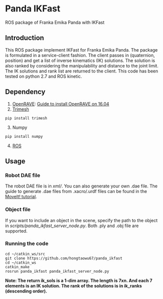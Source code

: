 # Panda IKFast
ROS package of Franka Emika Panda with IKFast

## Introduction
This ROS package implement IKFast for Franka Emika Panda. The package is formulated in a service-client fashion. The client passes in (quaternion, position) and get a list of inverse kinematics (IK) solutions. The solution is also ranked by considering the manipulability and distance to the joint limit. The IK solutions and rank list are returned to the client. This code has been tested on python 2.7 and ROS kinetic.

## Dependency
1. [OpenRAVE](http://openrave.org/): [Guide to install OpenRAVE on 16.04](https://scaron.info/teaching/installing-openrave-on-ubuntu-16.04.html)
2. [Trimesh](https://github.com/mikedh/trimesh)
```
pip install trimesh
```
3. Numpy
```
pip install numpy
```
4. [ROS](http://wiki.ros.org/kinetic/Installation/Ubuntu)

## Usage

### Robot DAE file
The robot DAE file is in _xml/_. You can also generate your own .dae file. The guide to generate .dae files from .xacro/.urdf files can be found in the [MoveIt! tutorial](http://docs.ros.org/en/kinetic/api/moveit_tutorials/html/doc/ikfast/ikfast_tutorial.html).

### Object file
If you want to include an object in the scene, specify the path to the object in *scripts/panda_ikfast_server_node.py*. Both .ply and .obj file are supported.

### Running the code
```
cd ~/catkin_ws/src
git clone https://github.com/hongtaowu67/panda_ikfast
cd ~/catkin_ws
catkin_make
rosrun panda_ikfast panda_ikfast_server_node.py
```
__Note: The return ik_sols is a 1-dim array. The length is 7xn. And each 7 elements is an IK solution. The rank of the solutions is in ik_ranks (descending order).__